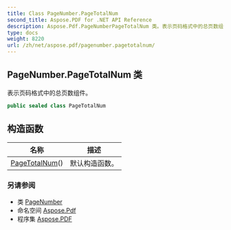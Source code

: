```yaml
---
title: Class PageNumber.PageTotalNum
second_title: Aspose.PDF for .NET API Reference
description: Aspose.Pdf.PageNumberPageTotalNum 类。表示页码格式中的总页数组件
type: docs
weight: 8220
url: /zh/net/aspose.pdf/pagenumber.pagetotalnum/
---
```

## PageNumber.PageTotalNum 类

表示页码格式中的总页数组件。

```csharp
public sealed class PageTotalNum
```

## 构造函数

| 名称 | 描述 |
| --- | --- |
| [PageTotalNum](../../aspose.pdf/pagenumber.pagetotalnum/.ctor)() | 默认构造函数。 |

### 另请参阅

* 类 [PageNumber](../pagenumber/)
* 命名空间 [Aspose.Pdf](../../aspose.pdf/)
* 程序集 [Aspose.PDF](../../)